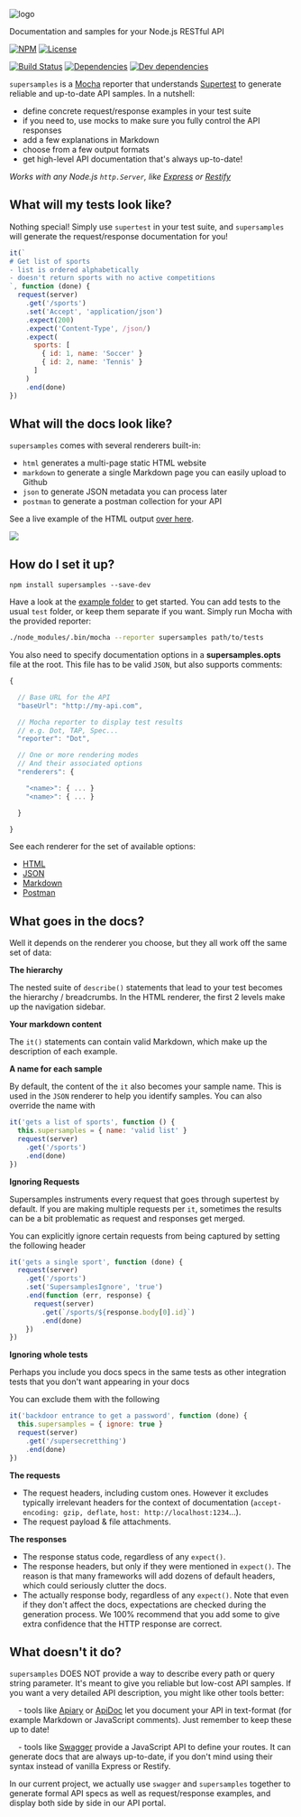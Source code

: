 ![logo](https://raw.github.com/rprieto/supersamples/master/logo.png)

Documentation and samples for your Node.js RESTful API

[![NPM](http://img.shields.io/npm/v/supersamples.svg?style=flat)](https://npmjs.org/package/supersamples)
[![License](http://img.shields.io/npm/l/supersamples.svg?style=flat)](https://github.com/rprieto/supersamples)

[![Build Status](http://img.shields.io/travis/rprieto/supersamples.svg?style=flat)](http://travis-ci.org/rprieto/supersamples)
[![Dependencies](http://img.shields.io/david/rprieto/supersamples.svg?style=flat)](https://david-dm.org/rprieto/supersamples)
[![Dev dependencies](http://img.shields.io/david/dev/rprieto/supersamples.svg?style=flat)](https://david-dm.org/rprieto/supersamples)

`supersamples` is a [Mocha](https://github.com/visionmedia/mocha) reporter that understands [Supertest](https://github.com/visionmedia/supertest) to generate reliable and up-to-date API samples. In a nutshell:

- define concrete request/response examples in your test suite
- if you need to, use mocks to make sure you fully control the API responses
- add a few explanations in Markdown
- choose from a few output formats
- get high-level API documentation that's always up-to-date!

*Works with any Node.js `http.Server`, like [Express](https://github.com/visionmedia/express) or [Restify](https://github.com/mcavage/node-restify)*

## What will my tests look like?

Nothing special! Simply use `supertest` in your test suite, and `supersamples` will generate the request/response documentation for you!

```js
it(`
# Get list of sports
- list is ordered alphabetically
- doesn't return sports with no active competitions
`, function (done) {
  request(server)
    .get('/sports')
    .set('Accept', 'application/json')
    .expect(200)
    .expect('Content-Type', /json/)
    .expect(
      sports: [
        { id: 1, name: 'Soccer' }
        { id: 2, name: 'Tennis' }
      ]
    )
    .end(done)
})
```

## What will the docs look like?

`supersamples` comes with several renderers built-in:

- `html` generates a multi-page static HTML website
- `markdown` to generate a single Markdown page you can easily upload to Github
- `json` to generate JSON metadata you can process later
- `postman` to generate a postman collection for your API

See a live example of the HTML output [over here](http://rprieto.github.io/supersamples).

<a href="http://rprieto.github.io/supersamples"><img src="https://raw.github.com/rprieto/supersamples/master/thumbnail.png" /></a>

## How do I set it up?

```
npm install supersamples --save-dev
```

Have a look at the [example folder](http://github.com/rprieto/supersamples/blob/master/example) to get started. You can add tests to the usual `test` folder, or keep them separate if you want. Simply run Mocha with the provided reporter:

```bash
./node_modules/.bin/mocha --reporter supersamples path/to/tests
```

You also need to specify documentation options in a **supersamples.opts** file at the root. This file has to be valid `JSON`, but also supports comments:

```js
{

  // Base URL for the API
  "baseUrl": "http://my-api.com",

  // Mocha reporter to display test results
  // e.g. Dot, TAP, Spec...
  "reporter": "Dot",

  // One or more rendering modes
  // And their associated options
  "renderers": {

    "<name>": { ... }
    "<name>": { ... }

  }

}
```

See each renderer for the set of available options:

- [HTML](https://github.com/rprieto/supersamples/tree/master/lib/renderers/html/README.md)
- [JSON](https://github.com/rprieto/supersamples/tree/master/lib/renderers/json/README.md)
- [Markdown](https://github.com/rprieto/supersamples/tree/master/lib/renderers/markdown/README.md)
- [Postman](https://github.com/rprieto/supersamples/tree/master/lib/renderers/postman/README.md)

## What goes in the docs?

Well it depends on the renderer you choose, but they all work off the same set of data:

**The hierarchy**

The nested suite of `describe()` statements that lead to your test becomes the hierarchy / breadcrumbs. In the HTML renderer, the first 2 levels make up the navigation sidebar.

**Your markdown content**

The `it()` statements can contain valid Markdown, which make up the description of each example.

**A name for each sample**

By default, the content of the `it` also becomes your sample name. This is used in the `JSON` renderer to help you identify samples. You can also override the name with

```js
it('gets a list of sports', function () {
  this.supersamples = { name: 'valid list' }
  request(server)
    .get('/sports')
    .end(done)
})
```

**Ignoring Requests**

Supersamples instruments every request that goes through supertest by default. If you are making multiple requests per `it`, sometimes the results can be a bit problematic as request and responses get merged.

You can explicitly ignore certain requests from being captured by setting the following header

```js
it('gets a single sport', function (done) {
  request(server)
    .get('/sports')
    .set('SupersamplesIgnore', 'true')
    .end(function (err, response) {
      request(server)
        .get(`/sports/${response.body[0].id}`)
        .end(done)
    })
})
```

**Ignoring whole tests**

Perhaps you include you docs specs in the same tests as other integration tests that you don't want appearing in your docs

You can exclude them with the following

```js
it('backdoor entrance to get a password', function (done) {
  this.supersamples = { ignore: true }
  request(server)
    .get('/supersecretthing')
    .end(done)
})
```

**The requests**

- The request headers, including custom ones. However it excludes typically irrelevant headers for the context of documentation (`accept-encoding: gzip, deflate`, `host: http://localhost:1234`...).
- The request payload & file attachments.

**The responses**

- The response status code, regardless of any `expect()`.
- The response headers, but only if they were mentioned in `expect()`. The reason is that many frameworks will add dozens of default headers, which could seriously clutter the docs.
- The actually response body, regardless of any `expect()`. Note that even if they don't affect the docs, expectations are checked during the generation process. We 100% recommend that you add some to give extra confidence that the HTTP response are correct.

## What doesn't it do?

`supersamples` DOES NOT provide a way to describe every path or query string parameter. It's meant to give you reliable but low-cost API samples. If you want a very detailed API description, you might like other tools better:

&nbsp;&nbsp;&nbsp;&nbsp;- tools like [Apiary](http://apiary.io) or [ApiDoc](http://apidocjs.com) let you document your API in text-format (for example Markdown or JavaScript comments). Just remember to keep these up to date!

&nbsp;&nbsp;&nbsp;&nbsp;- tools like [Swagger](http://developers.helloreverb.com/swagger/) provide a JavaScript API to define your routes. It can generate docs that are always up-to-date, if you don't mind using their syntax instead of vanilla Express or Restify.

In our current project, we actually use `swagger` and `supersamples` together to generate formal API specs as well as request/response examples, and display both side by side in our API portal.
